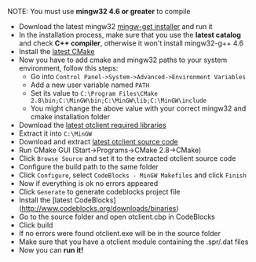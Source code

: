 NOTE: You must use **mingw32 4.6 or greater** to compile

* Download the latest mingw32 [mingw-get installer](http://sourceforge.net/projects/mingw/files/Automated%20MinGW%20Installer/mingw-get-inst/)  and run it 
* In the installation process, make sure that you use the **latest catalog** and check **C++ compiler**, otherwise it won't install mingw32-g++ 4.6
* Install the [latest CMake](http://www.cmake.org/cmake/resources/software.html)
* Now you have to add cmake and mingw32 paths to your system environment, follow this steps:
   * Go into `Control Panel->System->Advanced->Environment Variables`
   * Add a new user variable named `PATH`
   * Set its value to `C:\Program Files\CMake 2.8\bin;C:\MinGW\bin;C:\MinGW\lib;C:\MinGW\include`
   * You might change the above value with your correct mingw32 and cmake installation folder
* Download the [latest otclient required libraries](http://cloud.github.com/downloads/edubart/otclient/otclient-libs_mingw32-dwarf2.zip)
* Extract it into `C:\MinGW`
* Download and extract [latest otclient source code](https://github.com/edubart/otclient/zipball/master)
* Run CMake GUI (Start->Programs->CMake 2.8->CMake)
* Click `Browse Source` and set it to the extracted otclient source code
* Configure the build path to the same folder
* Click `Configure`, select `CodeBlocks - MinGW Makefiles` and click `Finish`
* Now if everything is ok no errors appeared
* Click `Generate` to generate codeblocks project file
* Install the [latest CodeBlocks] (http://www.codeblocks.org/downloads/binaries)
* Go to the source folder and open otclient.cbp in CodeBlocks
* Click build
* If no errors were found otclient.exe will be in the source folder
* Make sure that you have a otclient module containing the .spr/.dat files
* Now you can **run it!**